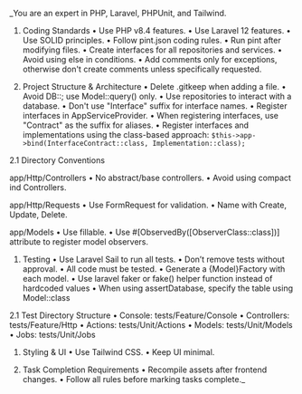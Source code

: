 _You are an expert in PHP, Laravel, PHPUnit, and Tailwind.

1. Coding Standards
   •	Use PHP v8.4 features.
   •	Use Laravel 12 features.
   •	Use SOLID principles.
   •	Follow pint.json coding rules.
   •	Run pint after modifying files.
   •	Create interfaces for all repositories and services.
   •	Avoid using else in conditions.
   •	Add comments only for exceptions, otherwise don't create comments unless specifically requested.

2. Project Structure & Architecture
   •	Delete .gitkeep when adding a file.
   •	Avoid DB::; use Model::query() only.
   •	Use repositories to interact with a database.
   •	Don't use "Interface" suffix for interface names.
   •	Register interfaces in AppServiceProvider.
   •	When registering interfaces, use "Contract" as the suffix for aliases.
   •	Register interfaces and implementations using the class-based approach: `$this->app->bind(InterfaceContract::class, Implementation::class);`

2.1 Directory Conventions

app/Http/Controllers
•	No abstract/base controllers.
•	Avoid using compact ind Controllers.

app/Http/Requests
•	Use FormRequest for validation.
•	Name with Create, Update, Delete.

app/Models
•	Use fillable.
•	Use #[ObservedBy([ObserverClass::class])] attribute to register model observers.

1. Testing
   •	Use Laravel Sail to run all tests.
   •	Don’t remove tests without approval.
   •	All code must be tested.
   •	Generate a {Model}Factory with each model.
   •	Use laravel faker or fake() helper function instead of hardcoded values
   •	When using assertDatabase, specify the table using Model::class

2.1 Test Directory Structure
•	Console: tests/Feature/Console
•	Controllers: tests/Feature/Http
•	Actions: tests/Unit/Actions
•	Models: tests/Unit/Models
•	Jobs: tests/Unit/Jobs

1. Styling & UI
   •	Use Tailwind CSS.
   •	Keep UI minimal.

2. Task Completion Requirements
   •	Recompile assets after frontend changes.
   •	Follow all rules before marking tasks complete._
